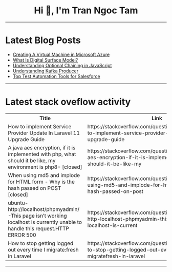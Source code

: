 <h1 align="center">Hi 👋, I'm Tran Ngoc Tam</h1>

---

# Latest Blog Posts 
<!-- BLOG-POST-LIST:START -->
- [Creating A Virtual Machine in Microsoft Azure](https://dev.to/rofiatabdulkareem/creating-a-virtual-machine-in-microsoft-azure-3d49)
- [What Is Digital Surface Model?](https://dev.to/satpalda/what-is-digital-surface-model-170a)
- [Understanding Optional Chaining in JavaScript](https://dev.to/mark_kibuthu/understanding-optional-chaining-in-javascript-3i7)
- [Understanding Kafka Producer](https://dev.to/automq/understanding-kafka-producer-5b45)
- [Top Test Automation Tools for Salesforce](https://dev.to/berthaw82414312/top-test-automation-tools-for-salesforce-673)
<!-- BLOG-POST-LIST:END -->

---

# Latest stack oveflow activity
<table>
  <tr><th>Title</th><th>Link</th></tr>
  <!-- STACKOVERFLOW:START --><tr><td>How to implement Service Provider Update In Laravel 11 Upgrade Guide</td><td>https://stackoverflow.com/questions/78805989/how-to-implement-service-provider-update-in-laravel-11-upgrade-guide</td></tr><tr><td>A java aes encryption, if it is implemented with php, what should it be like, my environment is php8+ [closed]</td><td>https://stackoverflow.com/questions/78805935/a-java-aes-encryption-if-it-is-implemented-with-php-what-should-it-be-like-my</td></tr><tr><td>When using md5 and implode for HTML form - Why is the hash passed on POST [closed]</td><td>https://stackoverflow.com/questions/78805868/when-using-md5-and-implode-for-html-form-why-is-the-hash-passed-on-post</td></tr><tr><td>ubuntu-http://localhost/phpmyadmin/-This page isn’t working localhost is currently unable to handle this request.HTTP ERROR 500</td><td>https://stackoverflow.com/questions/78805443/ubuntu-http-localhost-phpmyadmin-this-page-isn-t-working-localhost-is-current</td></tr><tr><td>How to stop getting logged out every time I migrate:fresh in Laravel</td><td>https://stackoverflow.com/questions/78805403/how-to-stop-getting-logged-out-every-time-i-migratefresh-in-laravel</td></tr><!-- STACKOVERFLOW:END -->
</table>

---


